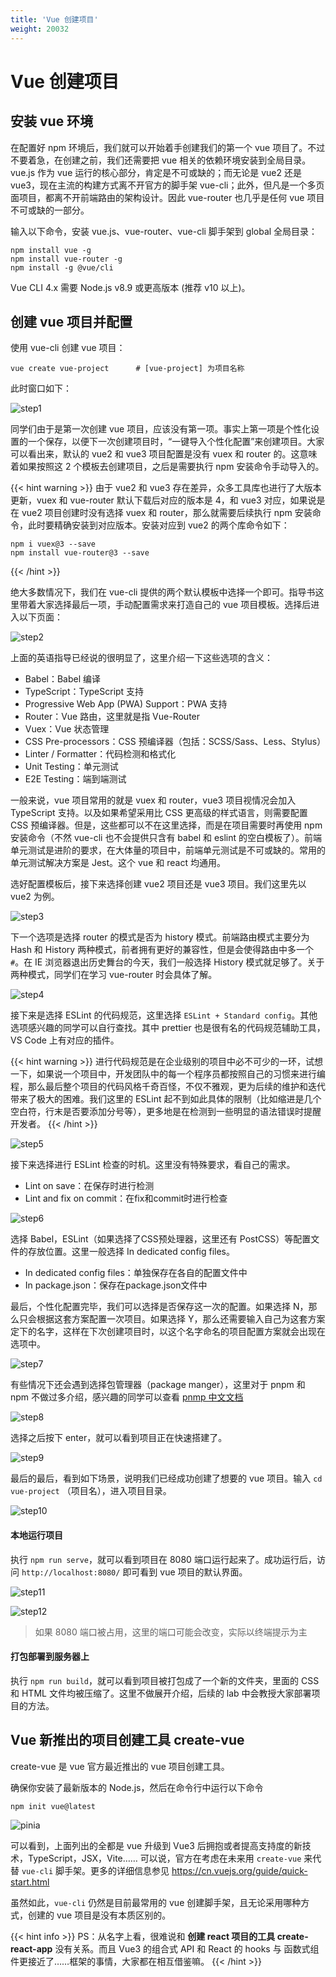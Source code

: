 ```yaml
---
title: 'Vue 创建项目'
weight: 20032
---
```


# Vue 创建项目

## 安装 vue 环境

在配置好 npm 环境后，我们就可以开始着手创建我们的第一个 vue 项目了。不过不要着急，在创建之前，我们还需要把 vue 相关的依赖环境安装到全局目录。vue.js 作为 vue 运行的核心部分，肯定是不可或缺的；而无论是 vue2 还是 vue3，现在主流的构建方式离不开官方的脚手架 vue-cli；此外，但凡是一个多页面项目，都离不开前端路由的架构设计。因此 vue-router 也几乎是任何 vue 项目不可或缺的一部分。

输入以下命令，安装 vue.js、vue-router、vue-cli 脚手架到 global 全局目录：

```shell
npm install vue -g
npm install vue-router -g
npm install -g @vue/cli
```

Vue CLI 4.x 需要 Node.js v8.9 或更高版本 (推荐 v10 以上)。

## 创建 vue 项目并配置

使用 vue-cli 创建 vue 项目：
```shell
vue create vue-project      # [vue-project] 为项目名称
```

此时窗口如下：

![step1](/SE-Labs/images/lab3/step1.png)

同学们由于是第一次创建 vue 项目，应该没有第一项。事实上第一项是个性化设置的一个保存，以便下一次创建项目时，“一键导入个性化配置”来创建项目。大家可以看出来，默认的 vue2 和 vue3 项目配置是没有 vuex 和 router 的。这意味着如果按照这 2 个模板去创建项目，之后是需要执行 npm 安装命令手动导入的。

{{< hint warning >}}
由于 vue2 和 vue3 存在差异，众多工具库也进行了大版本更新，vuex 和 vue-router 默认下载后对应的版本是 4，和 vue3 对应，如果说是在 vue2 项目创建时没有选择 vuex 和 router，那么就需要后续执行 npm 安装命令，此时要精确安装到对应版本。安装对应到 vue2 的两个库命令如下：
```shell
npm i vuex@3 --save
npm install vue-router@3 --save
```
{{< /hint >}}

绝大多数情况下，我们在 vue-cli 提供的两个默认模板中选择一个即可。指导书这里带着大家选择最后一项，手动配置需求来打造自己的 vue 项目模板。选择后进入以下页面：

![step2](/SE-Labs/images/lab3/step2.png)

上面的英语指导已经说的很明显了，这里介绍一下这些选项的含义：

- Babel：Babel 编译
- TypeScript：TypeScript 支持
- Progressive Web App (PWA) Support：PWA 支持
- Router：Vue 路由，这里就是指 Vue-Router
- Vuex：Vue 状态管理
- CSS Pre-processors：CSS 预编译器（包括：SCSS/Sass、Less、Stylus）
- Linter / Formatter：代码检测和格式化
- Unit Testing：单元测试
- E2E Testing：端到端测试

一般来说，vue 项目常用的就是 vuex 和 router，vue3 项目视情况会加入 TypeScript 支持。以及如果希望采用比 CSS 更高级的样式语言，则需要配置 CSS 预编译器。但是，这些都可以不在这里选择，而是在项目需要时再使用 npm 安装命令（不然 vue-cli 也不会提供只含有 babel 和 eslint 的空白模板了）。前端单元测试是进阶的要求，在大体量的项目中，前端单元测试是不可或缺的。常用的单元测试解决方案是 Jest。这个 vue 和 react 均通用。

选好配置模板后，接下来选择创建 vue2 项目还是 vue3 项目。我们这里先以 vue2 为例。

![step3](/SE-Labs/images/lab3/step3.png)

下一个选项是选择 router 的模式是否为 history 模式。前端路由模式主要分为 Hash 和 History 两种模式，前者拥有更好的兼容性，但是会使得路由中多一个 `#`。在 IE 浏览器退出历史舞台的今天，我们一般选择 History 模式就足够了。关于两种模式，同学们在学习 vue-router 时会具体了解。

![step4](/SE-Labs/images/lab3/step4.png)

接下来是选择 ESLint 的代码规范，这里选择 `ESLint + Standard config`。其他选项感兴趣的同学可以自行查找。其中 prettier 也是很有名的代码规范辅助工具，VS Code 上有对应的插件。

{{< hint warning >}}
进行代码规范是在企业级别的项目中必不可少的一环，试想一下，如果说一个项目中，开发团队中的每一个程序员都按照自己的习惯来进行编程，那么最后整个项目的代码风格千奇百怪，不仅不雅观，更为后续的维护和迭代带来了极大的困难。我们这里的 ESLint 起不到如此具体的限制（比如缩进是几个空白符，行末是否要添加分号等），更多地是在检测到一些明显的语法错误时提醒开发者。
{{< /hint >}}

![step5](/SE-Labs/images/lab3/step5.png)

接下来选择进行 ESLint 检查的时机。这里没有特殊要求，看自己的需求。
- Lint on save：在保存时进行检测
- Lint and fix on commit：在fix和commit时进行检查

![step6](/SE-Labs/images/lab3/step6.png)

选择 Babel，ESLint（如果选择了CSS预处理器，这里还有 PostCSS）等配置文件的存放位置。这里一般选择 In dedicated config files。
- In dedicated config files：单独保存在各自的配置文件中
- In package.json：保存在package.json文件中

最后，个性化配置完毕，我们可以选择是否保存这一次的配置。如果选择 N，那么只会根据这套方案配置一次项目。如果选择 Y，那么还需要输入自己为这套方案定下的名字，这样在下次创建项目时，以这个名字命名的项目配置方案就会出现在选项中。

![step7](/SE-Labs/images/lab3/step7.png)

有些情况下还会遇到选择包管理器（package manger），这里对于 pnpm 和 npm 不做过多介绍，感兴趣的同学可以查看 [pnmp 中文文档](https://www.pnpm.cn/)

![step8](/SE-Labs/images/lab3/step8.png)

选择之后按下 enter，就可以看到项目正在快速搭建了。

![step9](/SE-Labs/images/lab3/step9.png)

最后的最后，看到如下场景，说明我们已经成功创建了想要的 vue 项目。输入 `cd vue-project` （项目名），进入项目目录。

![step10](/SE-Labs/images/lab3/step10.png)

#### 本地运行项目

执行 `npm run serve`，就可以看到项目在 8080 端口运行起来了。成功运行后，访问 `http://localhost:8080/` 即可看到 vue 项目的默认界面。

![step11](/SE-Labs/images/lab3/step11.png)

![step12](/SE-Labs/images/lab3/step12.png)

>如果 8080 端口被占用，这里的端口可能会改变，实际以终端提示为主

#### 打包部署到服务器上

执行 `npm run build`，就可以看到项目被打包成了一个新的文件夹，里面的 CSS 和 HTML 文件均被压缩了。这里不做展开介绍，后续的 lab 中会教授大家部署项目的方法。


## Vue 新推出的项目创建工具 create-vue

create-vue 是 vue 官方最近推出的 vue 项目创建工具。

确保你安装了最新版本的 Node.js，然后在命令行中运行以下命令
```shell
npm init vue@latest
```
![pinia](/SE-Labs/images/lab3/pinia.png)

可以看到，上面列出的全都是 vue 升级到 Vue3 后拥抱或者提高支持度的新技术，TypeScript，JSX，Vite…… 可以说，官方在考虑在未来用 `create-vue` 来代替 `vue-cli` 脚手架。更多的详细信息参见 <a href="https://cn.vuejs.org/guide/quick-start.html" target="_blank">https://cn.vuejs.org/guide/quick-start.html</a>

虽然如此，`vue-cli` 仍然是目前最常用的 vue 创建脚手架，且无论采用哪种方式，创建的 vue 项目是没有本质区别的。

{{< hint info >}}
PS：从名字上看，很难说和 **创建 react 项目的工具 create-react-app** 没有关系。而且 Vue3 的组合式 API 和 React 的 hooks 与 函数式组件更接近了……框架的事情，大家都在相互借鉴嘛。
{{< /hint >}}